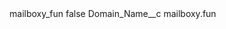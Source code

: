 <?xml version="1.0" encoding="UTF-8"?>
<CustomMetadata xmlns="http://soap.sforce.com/2006/04/metadata" xmlns:xsi="http://www.w3.org/2001/XMLSchema-instance" xmlns:xsd="http://www.w3.org/2001/XMLSchema">
    <label>mailboxy_fun</label>
    <protected>false</protected>
    <values>
        <field>Domain_Name__c</field>
        <value xsi:type="xsd:string">mailboxy.fun</value>
    </values>
</CustomMetadata>
